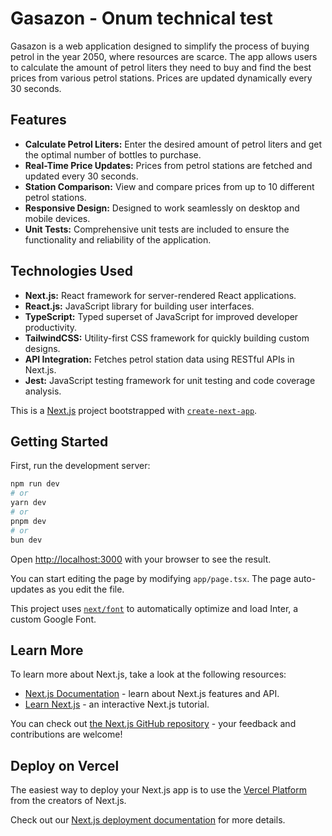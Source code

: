 # Gasazon - Onum technical test

Gasazon is a web application designed to simplify the process of buying petrol in the year 2050, where resources are scarce. The app allows users to calculate the amount of petrol liters they need to buy and find the best prices from various petrol stations. Prices are updated dynamically every 30 seconds.

## Features

- **Calculate Petrol Liters:** Enter the desired amount of petrol liters and get the optimal number of bottles to purchase.
- **Real-Time Price Updates:** Prices from petrol stations are fetched and updated every 30 seconds.
- **Station Comparison:** View and compare prices from up to 10 different petrol stations.
- **Responsive Design:** Designed to work seamlessly on desktop and mobile devices.
- **Unit Tests:** Comprehensive unit tests are included to ensure the functionality and reliability of the application.


## Technologies Used

- **Next.js:** React framework for server-rendered React applications.
- **React.js:** JavaScript library for building user interfaces.
- **TypeScript:** Typed superset of JavaScript for improved developer productivity.
- **TailwindCSS:** Utility-first CSS framework for quickly building custom designs.
- **API Integration:** Fetches petrol station data using RESTful APIs in Next.js.
- **Jest:** JavaScript testing framework for unit testing and code coverage analysis.

This is a [Next.js](https://nextjs.org/) project bootstrapped with [`create-next-app`](https://github.com/vercel/next.js/tree/canary/packages/create-next-app).

## Getting Started

First, run the development server:

```bash
npm run dev
# or
yarn dev
# or
pnpm dev
# or
bun dev
```

Open [http://localhost:3000](http://localhost:3000) with your browser to see the result.

You can start editing the page by modifying `app/page.tsx`. The page auto-updates as you edit the file.

This project uses [`next/font`](https://nextjs.org/docs/basic-features/font-optimization) to automatically optimize and load Inter, a custom Google Font.

## Learn More

To learn more about Next.js, take a look at the following resources:

- [Next.js Documentation](https://nextjs.org/docs) - learn about Next.js features and API.
- [Learn Next.js](https://nextjs.org/learn) - an interactive Next.js tutorial.

You can check out [the Next.js GitHub repository](https://github.com/vercel/next.js/) - your feedback and contributions are welcome!

## Deploy on Vercel

The easiest way to deploy your Next.js app is to use the [Vercel Platform](https://vercel.com/new?utm_medium=default-template&filter=next.js&utm_source=create-next-app&utm_campaign=create-next-app-readme) from the creators of Next.js.

Check out our [Next.js deployment documentation](https://nextjs.org/docs/deployment) for more details.
